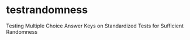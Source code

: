# testrandomness
Testing Multiple Choice Answer Keys on Standardized Tests for Sufficient Randomness
